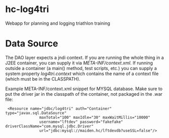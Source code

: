 # hc-log4tri
Webapp for planning and logging triathlon training

# Data Source

The DAO layer expects a jndi context.  If you are running the whole thing in a J2EE container, you can supply it via *META-INF/context.xml*.  If running outside a container (a main() method, test scripts, etc.) you can supply a system property *log4tri.context* which contains the name of a context file (which must be in the CLASSPATH).

Example META-INF/context.xml snippet for MYSQL database.  Make sure to put the driver jar in the classpath of the container, not packaged in the .war file:
```
 <Resource name="jdbc/log4tri" auth="Container" type="javax.sql.DataSource"
               maxTotal="100" maxIdle="30" maxWaitMillis="10000"
               username="lftdev" password="fakefake" driverClassName="com.mysql.jdbc.Driver"
               url="jdbc:mysql://maiden.hc/lftdevdb?useSSL=false"/>
```

